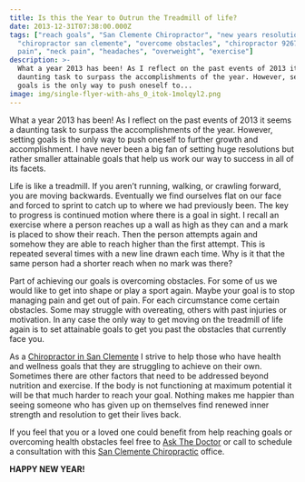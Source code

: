 ```yaml
---
title: Is this the Year to Outrun the Treadmill of life?
date: 2013-12-31T07:38:00.000Z
tags: ["reach goals", "San Clemente Chiropractor", "new years resolution",
  "chiropractor san clemente", "overcome obstacles", "chiropractor 92672", "back
  pain", "neck pain", "headaches", "overweight", "exercise"]
description: >-
  What a year 2013 has been! As I reflect on the past events of 2013 it seems a
  daunting task to surpass the accomplishments of the year. However, setting
  goals is the only way to push oneself to...
image: img/single-flyer-with-ahs_0_itok-1molqyl2.png
---
```

What a year 2013 has been! As I reflect on the past events of 2013 it seems a daunting task to surpass the accomplishments of the year. However, setting goals is the only way to push oneself to further growth and accomplishment. I have never been a big fan of setting huge resolutions but rather smaller attainable goals that help us work our way to success in all of its facets.

Life is like a treadmill. If you aren’t running, walking, or crawling forward, you are moving backwards. Eventually we find ourselves flat on our face and forced to sprint to catch up to where we had previously been. The key to progress is continued motion where there is a goal in sight. I recall an exercise where a person reaches up a wall as high as they can and a mark is placed to show their reach. Then the person attempts again and somehow they are able to reach higher than the first attempt. This is repeated several times with a new line drawn each time. Why is it that the same person had a shorter reach when no mark was there?

Part of achieving our goals is overcoming obstacles. For some of us we would like to get into shape or play a sport again. Maybe your goal is to stop managing pain and get out of pain. For each circumstance come certain obstacles. Some may struggle with overeating, others with past injuries or motivation. In any case the only way to get moving on the treadmill of life again is to set attainable goals to get you past the obstacles that currently face you.

As a[](<>) [Chiropractor in San Clemente](../meet-doctors.html "Chiropractor in San Clemente") I strive to help those who have health and wellness goals that they are struggling to achieve on their own. Sometimes there are other factors that need to be addressed beyond nutrition and exercise. If the body is not functioning at maximum potential it will be that much harder to reach your goal. Nothing makes me happier than seeing someone who has given up on themselves find renewed inner strength and resolution to get their lives back.

If you feel that you or a loved one could benefit from help reaching goals or overcoming health obstacles feel free to[](<>) [Ask The Doctor](../ask-doctor.html "Ask the Doctor") or call to schedule a consultation with this [](<>)[San Clemente Chiropractic](../index.html "San Clemente Chiropractic") office.

**HAPPY NEW YEAR!**